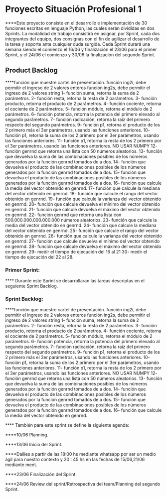 # Proyecto Situación Profesional 1

****Este proyecto consiste en el desarrollo e implementación de 30 funciones escritas en lenguaje Python, las cuales serán divididas en dos Sprints.
La modalidad de trabajo consistirá en asignar, por Sprint, cada dos integrantes del equipo, dos consignas con el fin de agilizar el desarrollo de la tarea y soporte ante cualquier duda surgida. Cada Sprint durará una semana siendo el comienzo el 16/06 y finalización el 23/06 para el primer Sprint, y el 24/06 el comienzo y 30/06 la finalización del segundo Sprint.

## Product Backlog

****función que muestre cartel de presentación.
función ing2i, debe permitir el ingreso de 2 valores enteros
función ing2s, debe permitir el ingreso de 2 valores string
1- función suma, retorna la suma de 2 parámetros.
2- función resta, retorna la resta de 2 parámetros.
3- función producto, retorna el producto de 2 parámetros.
4- función cociente, retorna el cociente de 2 parámetros.
5- función módulo, retorna el módulo de 2 parámetros.
6- función potencia, retorna la potencia del primero elevado al segundo parámetros.
7- función radicación, retorna la raiz del primero respecto del segundo parámetros.
9- función p1, retorna el producto de los 2 primero más el 3er parámetros, usando las
funciones anteriores.
10- función p1, retorna la suma de los 2 primero por el 3er parámetros, usando las
funciones anteriores.
11- función p1, retorna la resta de los 2 primero por el 3er parámetros, usando las funciones
anteriores.
NO USAR NUMPY
12- función genrnd que retorna una lista con 50 números aleatorios.
13- función que devuelva la suma de las combinaciones posibles de los números generados
por la función genrnd tomados de a dos.
14- función que devuelva el producto de las combinaciones posibles de los números
generados por la función genrnd tomados de a dos.
15- función que devuelva el producto de las combinaciones posibles de los números
generados por la función genrnd tomados de a dos.
16- función que calcule la media del vector obtenido en genrnd.
17- función que calcule la mediana del vector obtenido en genrnd.
18- función que calcule el rango del vector obtenido en genrnd.
19- función que calcule la varianza del vector obtenido en genrnd.
20- función que calcule devuelva el mínimo del vector obtenido en genrnd.
21- función que calcule devuelva el máximo del vector obtenido en genrnd.
22- función genrnd que retorna una lista con 500.000.000.000.000.000 números aleatorios.
23- función que calcule la media del vector obtenido en genrnd.
24- función que calcule la mediana del vector obtenido en genrnd.
25- función que calcule el rango del vector obtenido en genrnd.
26- función que calcule la varianza del vector obtenido en genrnd.
27- función que calcule devuelva el mínimo del vector obtenido en genrnd.
28- función que calcule devuelva el máximo del vector obtenido en genrnd.
29- medir el tiempo de ejecución del 16 al 21
30- medir el tiempo de ejecución del 22 al 28.

### Primer Sprint:

**** Durante este Sprint se desarrollaran las tareas descriptas en el seguiente Sprint Backlog.

### Sprint Backlog:

****función que muestre cartel de presentación.
función ing2i, debe permitir el ingreso de 2 valores enteros
función ing2s, debe permitir el ingreso de 2 valores string
1- función suma, retorna la suma de 2 parámetros.
2- función resta, retorna la resta de 2 parámetros.
3- función producto, retorna el producto de 2 parámetros.
4- función cociente, retorna el cociente de 2 parámetros.
5- función módulo, retorna el módulo de 2 parámetros.
6- función potencia, retorna la potencia del primero elevado al segundo parámetros.
7- función radicación, retorna la raiz del primero respecto del segundo parámetros.
9- función p1, retorna el producto de los 2 primero más el 3er parámetros, usando las
funciones anteriores.
10- función p1, retorna la suma de los 2 primero por el 3er parámetros, usando las
funciones anteriores.
11- función p1, retorna la resta de los 2 primero por el 3er parámetros, usando las funciones
anteriores.
NO USAR NUMPY
12- función genrnd que retorna una lista con 50 números aleatorios.
13- función que devuelva la suma de las combinaciones posibles de los números generados
por la función genrnd tomados de a dos.
14- función que devuelva el producto de las combinaciones posibles de los números
generados por la función genrnd tomados de a dos.
15- función que devuelva el producto de las combinaciones posibles de los números
generados por la función genrnd tomados de a dos.
16- función que calcule la media del vector obtenido en genrnd.

**** También para este sprint se define la siguiente agenda:

****10/06 Planning.

****13/06 Inicio del Sprint.

****Dailies a partir de las 18:00 hs mediante whatsapp por ser un medio ágil para nuestro contexto y 20 : 45 hs en las fechas de 15/06,21/06 mediante meet.

****23/06 Finalización del Sprint.

****24/06 Review del sprint/Retrospectiva del team/Planning del segundo Sprint.

